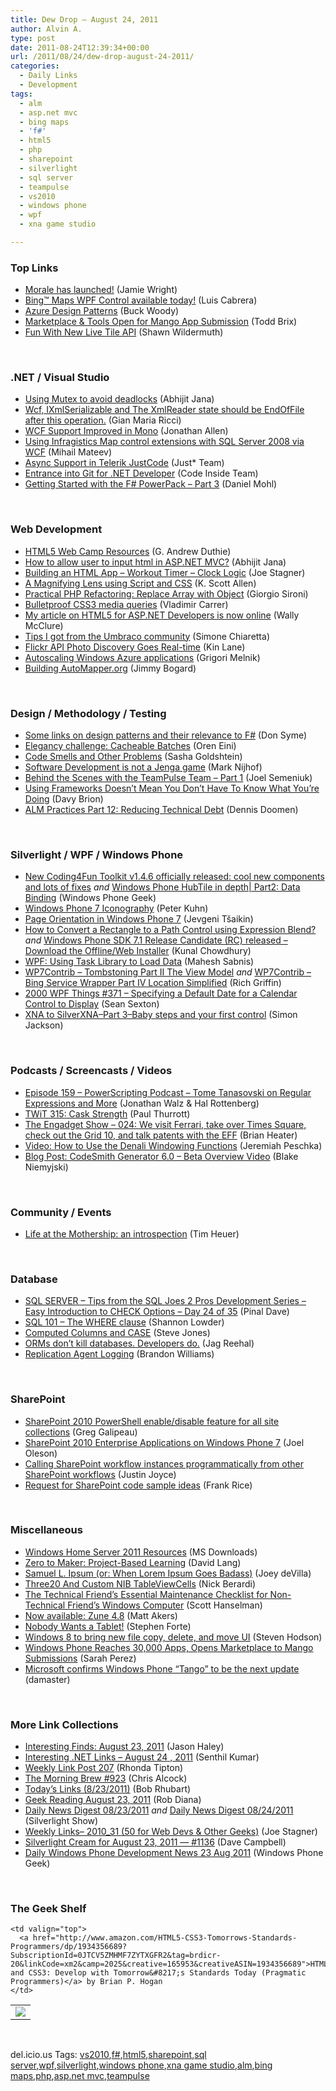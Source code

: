 ```yaml
---
title: Dew Drop – August 24, 2011
author: Alvin A.
type: post
date: 2011-08-24T12:39:34+00:00
url: /2011/08/24/dew-drop-august-24-2011/
categories:
  - Daily Links
  - Development
tags:
  - alm
  - asp.net mvc
  - bing maps
  - 'f#'
  - html5
  - php
  - sharepoint
  - silverlight
  - sql server
  - teampulse
  - vs2010
  - windows phone
  - wpf
  - xna game studio

---
```

### <a name="top"></a>Top Links

  * [Morale has launched!][1] (Jamie Wright)
  * [Bing™ Maps WPF Control available today!][2] (Luis Cabrera)
  * [Azure Design Patterns][3] (Buck Woody)
  * [Marketplace & Tools Open for Mango App Submission][4] (Todd Brix)
  * [Fun With New Live Tile API][5] (Shawn Wildermuth)

&#160;

### <a name="dotnet"></a>.NET / Visual Studio

  * [Using Mutex to avoid deadlocks][6] (Abhijit Jana)
  * [Wcf, IXmlSerializable and The XmlReader state should be EndOfFile after this operation.][7] (Gian Maria Ricci)
  * [WCF Support Improved in Mono][8] (Jonathan Allen)
  * [Using Infragistics Map control extensions with SQL Server 2008 via WCF][9] (Mihail Mateev)
  * [Async Support in Telerik JustCode][10] (Just* Team)
  * [Entrance into Git for .NET Developer][11] (Code Inside Team)
  * <a href="http://feedproxy.google.com/~r/BloggemDano/~3/5bZyVWFwDnU/getting-started-with-f-powerpack-part-3.html" target="_blank">Getting Started with the F# PowerPack &#8211; Part 3</a> (Daniel Mohl)

&#160;

### <a name="web"></a>Web Development

  * [HTML5 Web Camp Resources][12] (G. Andrew Duthie)
  * [How to allow user to input html in ASP.NET MVC?][13] (Abhijit Jana)
  * [Building an HTML App – Workout Timer – Clock Logic][14] (Joe Stagner)
  * [A Magnifying Lens using Script and CSS][15] (K. Scott Allen)
  * [Practical PHP Refactoring: Replace Array with Object][16] (Giorgio Sironi)
  * [Bulletproof CSS3 media queries][17] (Vladimir Carrer)
  * [My article on HTML5 for ASP.NET Developers is now online][18] (Wally McClure)
  * [Tips I got from the Umbraco community][19] (Simone Chiaretta)
  * [Flickr API Photo Discovery Goes Real-time][20] (Kin Lane)
  * [Autoscaling Windows Azure applications][21] (Grigori Melnik)
  * [Building AutoMapper.org][22] (Jimmy Bogard)

&#160;

### <a name="design"></a>Design / Methodology / Testing

  * [Some links on design patterns and their relevance to F#][23] (Don Syme)
  * [Elegancy challenge: Cacheable Batches][24] (Oren Eini)
  * [Code Smells and Other Problems][25] (Sasha Goldshtein)
  * [Software Development is not a Jenga game][26] (Mark Nijhof)
  * [Behind the Scenes with the TeamPulse Team – Part 1][27] (Joel Semeniuk)
  * [Using Frameworks Doesn’t Mean You Don’t Have To Know What You’re Doing][28] (Davy Brion)
  * <a href="http://feeds.dzone.com/~r/zones/agile/~3/rw13EBcipLg/alm-practices-part-12-reducing" target="_blank">ALM Practices Part 12: Reducing Technical Debt</a> (Dennis Doomen)

&#160;

### <a name="silverlight"></a>Silverlight / WPF / Windows Phone

  * [New Coding4Fun Toolkit v1.4.6 officially released: cool new components and lots of fixes][29] _and_ [Windows Phone HubTile in depth| Part2: Data Binding][30] (Windows Phone Geek)
  * [Windows Phone 7 Iconography][31] (Peter Kuhn)
  * [Page Orientation in Windows Phone 7][32] (Jevgeni Tšaikin)
  * [How to Convert a Rectangle to a Path Control using Expression Blend?][33] _and_ [Windows Phone SDK 7.1 Release Candidate (RC) released – Download the Offline/Web Installer][34] (Kunal Chowdhury)
  * [WPF: Using Task Library to Load Data][35] (Mahesh Sabnis)
  * [WP7Contrib – Tombstoning Part II The View Model][36] _and_ [WP7Contrib – Bing Service Wrapper Part IV Location Simplified][37] (Rich Griffin)
  * <a href="http://wpf.2000things.com/2011/08/24/371-specifying-a-default-date-for-a-calendar-control-to-display/" target="_blank">2000 WPF Things #371 – Specifying a Default Date for a Calendar Control to Display</a> (Sean Sexton)
  * [XNA to SilverXNA–Part 3–Baby steps and your first control][38] (Simon Jackson)

&#160;

### <a name="podcasts"></a>Podcasts / Screencasts / Videos

  * [Episode 159 &#8211; PowerScripting Podcast &#8211; Tome Tanasovski on Regular Expressions and More][39] (Jonathan Walz & Hal Rottenberg)
  * [TWiT 315: Cask Strength][40] (Paul Thurrott)
  * [The Engadget Show &#8211; 024: We visit Ferrari, take over Times Square, check out the Grid 10, and talk patents with the EFF][41] (Brian Heater)
  * [Video: How to Use the Denali Windowing Functions][42] (Jeremiah Peschka)
  * [Blog Post: CodeSmith Generator 6.0 &#8211; Beta Overview Video][43] (Blake Niemyjski)

&#160;

### <a name="events"></a>Community / Events

  * [Life at the Mothership: an introspection][44] (Tim Heuer)

&#160;

### <a name="db"></a>Database

  * [SQL SERVER – Tips from the SQL Joes 2 Pros Development Series – Easy Introduction to CHECK Options – Day 24 of 35][45] (Pinal Dave)
  * [SQL 101 &#8211; The WHERE clause][46] (Shannon Lowder)
  * [Computed Columns and CASE][47] (Steve Jones)
  * [ORMs don’t kill databases. Developers do.][48] (Jag Reehal)
  * [Replication Agent Logging][49] (Brandon Williams)

&#160;

### <a name="sp"></a>SharePoint

  * [SharePoint 2010 PowerShell enable/disable feature for all site collections][50] (Greg Galipeau)
  * [SharePoint 2010 Enterprise Applications on Windows Phone 7][51] (Joel Oleson)
  * <a href="http://blogs.msdn.com/b/sharepointdev/archive/2011/08/23/calling-sharepoint-workflow-instances-programmatically-from-other-sharepoint-workflows.aspx" target="_blank">Calling SharePoint workflow instances programmatically from other SharePoint workflows</a> (Justin Joyce)
  * <a href="http://blogs.msdn.com/b/sharepointdev/archive/2011/08/23/request-for-sharepoint-code-sample-ideas-frank-rice.aspx" target="_blank">Request for SharePoint code sample ideas</a> (Frank Rice)

&#160;

### <a name="misc"></a>Miscellaneous

  * [Windows Home Server 2011 Resources][52] (MS Downloads)
  * [Zero to Maker: Project-Based Learning][53] (David Lang)
  * [Samuel L. Ipsum (or: When Lorem Ipsum Goes Badass)][54] (Joey deVilla)
  * [Three20 And Custom NIB TableViewCells][55] (Nick Berardi)
  * [The Technical Friend&#8217;s Essential Maintenance Checklist for Non-Technical Friend&#8217;s Windows Computer][56] (Scott Hanselman)
  * [Now available: Zune 4.8][57] (Matt Akers)
  * [Nobody Wants a Tablet!][58] (Stephen Forte)
  * [Windows 8 to bring new file copy, delete, and move UI][59] (Steven Hodson)
  * [Windows Phone Reaches 30,000 Apps, Opens Marketplace to Mango Submissions][60] (Sarah Perez)
  * [Microsoft confirms Windows Phone “Tango” to be the next update][61] (damaster)

&#160;

### <a name="links"></a>More Link Collections

  * [Interesting Finds: August 23, 2011][62] (Jason Haley)
  * [Interesting .NET Links – August 24 , 2011][63] (Senthil Kumar)
  * [Weekly Link Post 207][64] (Rhonda Tipton)
  * [The Morning Brew #923][65] (Chris Alcock)
  * [Today&#8217;s Links (8/23/2011)][66] (Bob Rhubart)
  * [Geek Reading August 23, 2011][67] (Rob Diana)
  * [Daily News Digest 08/23/2011][68] _and_ [Daily News Digest 08/24/2011][69] (Silverlight Show)
  * [Weekly Links– 2010_31 (50 for Web Devs & Other Geeks)][70] (Joe Stagner)
  * [Silverlight Cream for August 23, 2011 &#8212; #1136][71] (Dave Campbell)
  * [Daily Windows Phone Development News 23 Aug 2011][72] (Windows Phone Geek)

&#160;

### <a name="shelf"></a>The Geek Shelf

<table border="0" cellspacing="0" cellpadding="0">
  <tr>
    <td>
      <img data-recalc-dims="1" decoding="async" src="https://i0.wp.com/ecx.images-amazon.com/images/I/51rGLcXiuNL._SL160_.jpg?w=660" />
    </td>
    
    <td valign="top">
      <a href="http://www.amazon.com/HTML5-CSS3-Tomorrows-Standards-Programmers/dp/1934356689?SubscriptionId=0JTCV5ZMHMF7ZYTXGFR2&tag=brdicr-20&linkCode=xm2&camp=2025&creative=165953&creativeASIN=1934356689">HTML5 and CSS3: Develop with Tomorrow&#8217;s Standards Today (Pragmatic Programmers)</a> by Brian P. Hogan
    </td>
  </tr>
</table>

&#160;

<div style="padding-bottom: 0px; margin: 0px; padding-left: 0px; padding-right: 0px; display: inline; float: none; padding-top: 0px" id="scid:C16BAC14-9A3D-4c50-9394-FBFEF7A93539:14da21c8-d526-4e04-9547-97003e62c6be" class="wlWriterEditableSmartContent">
  <!--dotnetkickit-->
</div>

<div style="padding-bottom: 0px; margin: 0px; padding-left: 0px; padding-right: 0px; display: inline; float: none; padding-top: 0px" id="scid:0767317B-992E-4b12-91E0-4F059A8CECA8:ac77526c-5711-4f06-ba72-18a6ce6ca61f" class="wlWriterEditableSmartContent">
  del.icio.us Tags: <a href="http://del.icio.us/popular/vs2010" rel="tag">vs2010</a>,<a href="http://del.icio.us/popular/f%23" rel="tag">f#</a>,<a href="http://del.icio.us/popular/html5" rel="tag">html5</a>,<a href="http://del.icio.us/popular/sharepoint" rel="tag">sharepoint</a>,<a href="http://del.icio.us/popular/sql+server" rel="tag">sql server</a>,<a href="http://del.icio.us/popular/wpf" rel="tag">wpf</a>,<a href="http://del.icio.us/popular/silverlight" rel="tag">silverlight</a>,<a href="http://del.icio.us/popular/windows+phone" rel="tag">windows phone</a>,<a href="http://del.icio.us/popular/xna+game+studio" rel="tag">xna game studio</a>,<a href="http://del.icio.us/popular/alm" rel="tag">alm</a>,<a href="http://del.icio.us/popular/bing+maps" rel="tag">bing maps</a>,<a href="http://del.icio.us/popular/php" rel="tag">php</a>,<a href="http://del.icio.us/popular/asp.net+mvc" rel="tag">asp.net mvc</a>,<a href="http://del.icio.us/popular/teampulse" rel="tag">teampulse</a>
</div>

 [1]: http://brilliantfantastic.posterous.com/morale-has-launched
 [2]: http://blogs.msdn.com/b/surface/archive/2011/08/23/bing-maps-wpf-control-available-today.aspx
 [3]: http://blogs.msdn.com/b/buckwoody/archive/2011/08/23/azure-design-patterns.aspx
 [4]: http://windowsteamblog.com/windows_phone/b/wpdev/archive/2011/08/23/marketplace-amp-tools-open-for-mango-app-submission.aspx
 [5]: http://wildermuth.com/2011/08/23/Fun_With_New_Live_Tile_API
 [6]: http://dailydotnettips.com/2011/08/22/using-mutex-to-avoid-deadlocks/
 [7]: http://feedproxy.google.com/~r/AlkampferEng/~3/Xj1MAH_CI20/
 [8]: http://www.infoq.com/news/2011/08/Mono-WCF
 [9]: http://blogs.infragistics.com/blogs/mihail_mateev/archive/2011/08/23/using-infragistics-map-control-extensions-with-sql-server-2008-via-wcf.aspx
 [10]: http://feedproxy.google.com/~r/Telerik/~3/DLM2-k-Hg_c/async-support-in-telerik-justcode.aspx
 [11]: http://code-inside.de/blog-in/2011/08/23/entrance-into-git-for-net-developer/
 [12]: http://feeds.devhammer.net/~r/devhammer/~3/5BW69FwLY2Y/html5-web-camp-resources
 [13]: http://dailydotnettips.com/2011/08/24/how-to-allow-user-to-input-html-in-asp-net-mvc/
 [14]: http://feedproxy.google.com/~r/MSJoe/~3/culffHSbt5o/
 [15]: http://odetocode.com/Blogs/scott/archive/2011/08/21/a-magnifying-lens-using-script-and-css.aspx
 [16]: http://feeds.dzone.com/~r/zones/agile/~3/P3wGhQ2iqb0/practical-php-refactoring-8
 [17]: http://feeds.dzone.com/~r/zones/css/~3/9qfHX5_JTgo/bulletproof-css3-media-queries
 [18]: http://morewally.com/cs/blogs/wallym/archive/2011/08/23/my-article-on-html5-for-asp-net-developers-is-now-online.aspx
 [19]: http://feedproxy.google.com/~r/Codeclimber/~3/jwt04l_gHNY/Tips-I-got-from-the-Umbraco-community.aspx
 [20]: http://feedproxy.google.com/~r/ProgrammableWeb/~3/2CZHkwAKY2I/
 [21]: http://blogs.msdn.com/b/agile/archive/2011/08/23/autoscaling-windows-azure-applications.aspx
 [22]: http://feedproxy.google.com/~r/LosTechies/~3/zoHro5BqzxA/
 [23]: http://blogs.msdn.com/b/dsyme/archive/2011/08/23/some-links-on-design-patterns-and-their-relevance-to-f.aspx
 [24]: http://feedproxy.google.com/~r/AyendeRahien/~3/o8BnqsPhOos/elegancy-challenge-cacheable-batches
 [25]: http://blogs.microsoft.co.il/blogs/sasha/archive/2011/08/24/code-smells-and-other-problems.aspx
 [26]: http://feedproxy.google.com/~r/Fohjin/~3/QC1tYSSU3gY/software-development-is-not-a-jenga-game
 [27]: http://feedproxy.google.com/~r/Telerik/~3/7SWlEhlN7zQ/behind-the-scenes-with-the-teampulse-team-ndash-part-1.aspx
 [28]: http://feedproxy.google.com/~r/davybrion/~3/Z07Dz0q--zY/
 [29]: http://www.windowsphonegeek.com/tips/New-Coding4Fun-Toolkit-v1-4-6-officially-released-cool-new-components-and-lots-of-fixes
 [30]: http://www.windowsphonegeek.com/articles/Windows-Phone-HubTile-in-depth-Part2-Data-Binding
 [31]: http://feedproxy.google.com/~r/silverlightshow/~3/FgRgj8KvfgM/Windows-Phone-7-Iconography-.aspx
 [32]: http://feeds.dzone.com/~r/zones/dotnet/~3/JT2oEtNfBc4/page-orientation-windows-phone
 [33]: http://feedproxy.google.com/~r/kunal2383/~3/Wbi8RTGN9P0/how-to-convert-rectangle-to-path.html
 [34]: http://feedproxy.google.com/~r/kunal2383/~3/38Rs--Iw-jw/windows-phone-sdk-71-release-candidate.html
 [35]: http://feedproxy.google.com/~r/netCurryRecentArticles/~3/sHXc11IfIh8/ShowArticle.aspx
 [36]: http://blogs.xamlninja.com/wp7contrib/wp7contrib-tombstoning-part-ii-the-view-model
 [37]: http://blogs.xamlninja.com/wp7/wp7contrib-bing-service-wrapper-part-iv-location-simplified
 [38]: http://xna-uk.net/blogs/darkgenesis/archive/2011/08/24/xna-to-silverxna-part-3-baby-steps-and-your-first-control.aspx
 [39]: http://feedproxy.google.com/~r/Powerscripting/~3/Li15IYOSL2E/episode-159-power-scripting-podcast-tome-tanasovski-on-regular-expressions-and-more
 [40]: http://www.winsupersite.com/article/podcasts/twit-315-cask-strength-140293
 [41]: http://www.engadget.com/2011/08/23/the-engadget-show-024-we-visit-ferrari-take-over-times-squar/
 [42]: http://feedproxy.google.com/~r/BrentOzar-SqlServerDba/~3/isIjJ0bxIzA/
 [43]: http://community.codesmithtools.com/CodeSmith_Official_7/b/announcements/archive/2011/08/23/codesmith-generator-6-0-beta-overview-video.aspx
 [44]: http://feeds.timheuer.com/~r/timheuer/~3/FIgpaUcWaP0/working-at-microsoft-instrospection.aspx
 [45]: http://blog.sqlauthority.com/2011/08/24/sql-server-tips-from-the-sql-joes-2-pros-development-series-easy-introduction-to-check-options-day-24-of-35/
 [46]: http://blog.matrixresources.com/blog/sql-101-where-clause
 [47]: http://www.sqlservercentral.com/blogs/steve_jones/archive/2011/08/23/computed-columns-and-case.aspx
 [48]: http://www.arrangeactassert.com/orms-dont-kill-databases-developers-do/
 [49]: http://www.sqlservercentral.com/blogs/sqlrepl/archive/2011/08/24/replication-agent-logging.aspx
 [50]: http://www.greggalipeau.com/2011/08/23/sharepoint-2010-powershell-enabledisable-feature-for-all-site-collections/
 [51]: http://feedproxy.google.com/~r/JoelsSharepointLand/~3/IrAYKQVT5n0/ViewPost.aspx
 [52]: http://feedproxy.google.com/~r/MicrosoftDownloadCenter/~3/XaIDKca1wP8/details.aspx
 [53]: http://blog.makezine.com/archive/2011/08/zero-to-maker-project-based-learning.html
 [54]: http://www.globalnerdy.com/2011/08/24/samuel-l-ipsum-or-when-lorem-ipsum-goes-badass/
 [55]: http://feedproxy.google.com/~r/coderjournal/~3/BAsYj_6vzsg/
 [56]: http://feedproxy.google.com/~r/ScottHanselman/~3/xeEq-0a9hrQ/TheTechnicalFriendsEssentialMaintenanceChecklistForNonTechnicalFriendsWindowsComputer.aspx
 [57]: http://windowsteamblog.com/windows_phone/b/windowsphone/archive/2011/08/23/now-available-zune-4-8.aspx
 [58]: http://feedproxy.google.com/~r/StephenFortesBlog/~3/6oBEBSXYzY8/PermaLink,guid,708b906a-46cf-49a9-85e0-c2e23b75f0d2.aspx
 [59]: http://feedproxy.google.com/~r/Winextra/~3/g8JgLTx6mfk/
 [60]: http://feedproxy.google.com/~r/Techcrunch/~3/sB9EM3wo-zU/
 [61]: http://feedproxy.google.com/~r/liveside/~3/DTNtLpkjVgs/
 [62]: http://jasonhaley.com/blog/post.aspx?id=459bc2a3-7b3a-4568-94bd-32121fa604f2
 [63]: http://feedproxy.google.com/~r/ginktage/EPSB/~3/CD8OJ9vqMJc/
 [64]: http://rhondatipton.net/2011/08/23/weekly-link-post-207/
 [65]: http://feedproxy.google.com/~r/ReflectivePerspective/~3/LqFk7eN2LKE/
 [66]: http://feedproxy.google.com/~r/brhubartOTN/~3/eMuZmJ-cJSs/today_s_links_8_23
 [67]: http://feedproxy.google.com/~r/RegularGeek/~3/xDa_86ZwUzg/
 [68]: http://feedproxy.google.com/~r/silverlightshow/~3/pFpWf2mUHhc/Daily-News-Digest-08-23-2011.aspx
 [69]: http://feedproxy.google.com/~r/silverlightshow/~3/8tlRWXV0Szc/Daily-News-Digest-08-24-2011.aspx
 [70]: http://feedproxy.google.com/~r/MSJoe/~3/VgRECABoriY/
 [71]: http://geekswithblogs.net/WynApseTechnicalMusings/archive/2011/08/23/146650.aspx
 [72]: http://www.windowsphonegeek.com/news/daily-windows-phone-development-news-23-aug-2011
